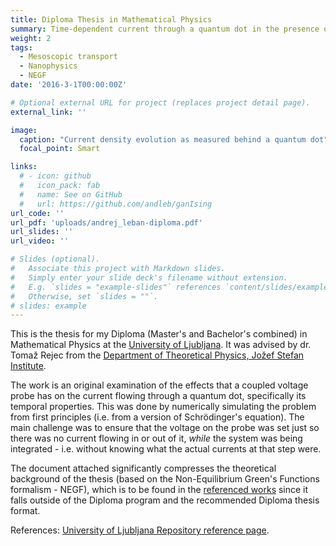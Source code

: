 ```yaml
---
title: Diploma Thesis in Mathematical Physics
summary: Time-dependent current through a quantum dot in the presence of a voltage probe (in Slovene)
weight: 2
tags:
  - Mesoscopic transport
  - Nanophysics
  - NEGF
date: '2016-3-1T00:00:00Z'

# Optional external URL for project (replaces project detail page).
external_link: ''

image:
  caption: "Current density evolution as measured behind a quantum dot"
  focal_point: Smart

links:
  # - icon: github
  #   icon_pack: fab
  #   name: See on GitHub
  #   url: https://github.com/andleb/ganIsing
url_code: ''
url_pdf: 'uploads/andrej_leban-diploma.pdf'
url_slides: ''
url_video: ''

# Slides (optional).
#   Associate this project with Markdown slides.
#   Simply enter your slide deck's filename without extension.
#   E.g. `slides = "example-slides"` references `content/slides/example-slides.md`.
#   Otherwise, set `slides = ""`.
# slides: example
---
```


This is the thesis for my Diploma (Master's and Bachelor's combined) in Mathematical Physics at the [University of Ljubljana](https://www.fmf.uni-lj.si/en/study-physics/programmes/2Fiz/2023/7000784/). It was advised by dr. Tomaž Rejec from the [Department of Theoretical Physics, Jožef Stefan Institute](https://web-f1.ijs.si/).

The work is an original examination of the effects that a coupled voltage probe has on the current flowing through a quantum dot, specifically its temporal properties. This was done by numerically simulating the problem from first principles (i.e. from a version of Schrödinger's equation). The main challenge was to ensure that the voltage on the probe was set just so there was no current flowing in or out of it, *while* the system was being integrated - i.e. without knowing what the actual currents at that step were.


The document attached significantly compresses the theoretical background of the thesis (based on the Non-Equilibrium Green's Functions formalism - NEGF), which is to be found in the [referenced works](https://journals.aps.org/prb/abstract/10.1103/PhysRevB.72.035308) since it falls outside of the Diploma program and the recommended Diploma thesis format.


References: [University of Ljubljana Repository reference page](https://repozitorij.uni-lj.si/IzpisGradiva.php?id=97516&lang=eng).
